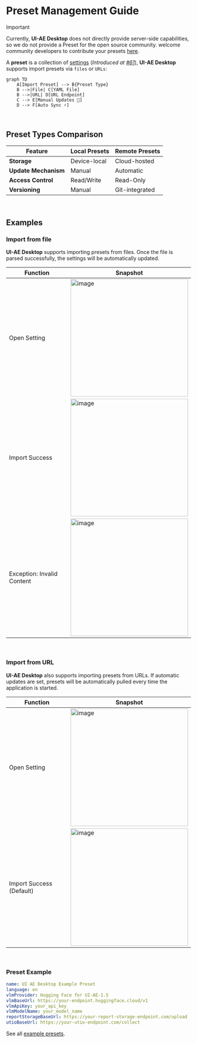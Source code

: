 # Preset Management Guide

> [!IMPORTANT]  
> Currently, **UI-AE Desktop** does not directly provide server-side capabilities, so we do not provide a Preset for the open source community. welcome community developers to contribute your presets [here](../examples/presets/).

A **preset** is a collection of [settings](./setting.md)  (_Introduced at [#61](https://github.com/bytedance/UI-AE-desktop/pull/61)_), **UI-AE Desktop** supports import presets via `files` or `URLs`:

```mermaid
graph TD
    A[Import Preset] --> B{Preset Type}
    B -->|File| C[YAML File]
    B -->|URL| D[URL Endpoint]
    C --> E[Manual Updates 🔧]
    D --> F[Auto Sync ⚡]
```

<br>


## Preset Types Comparison

| Feature               | Local Presets          | Remote Presets         |
|-----------------------|------------------------|------------------------|
| **Storage**           | Device-local           | Cloud-hosted          |
| **Update Mechanism**  | Manual                 | Automatic             |
| **Access Control**    | Read/Write             | Read-Only             |
| **Versioning**        | Manual                 | Git-integrated        |



<br>


## Examples

### Import from file

**UI-AE Desktop** supports importing presets from files. Once the file is parsed successfully, the settings will be automatically updated.

| Function | Snapshot |
| --- | ---|
| Open Setting |<img width="320" alt="image" src="../apps/ui-ae/images/preset/import-preset-from-local.png" /> |
| Import Success | <img width="320" alt="image" src="../apps/ui-ae/images/preset/local_success.png" />|
| Exception: Invalid Content | <img width="320" alt="image" src="../apps/ui-ae/images/preset/local_error.png" /> |


<br>


### Import from URL

**UI-AE Desktop** also supports importing presets from URLs. If automatic updates are set, presets will be automatically pulled every time the application is started.

| Function | Snapshot |
| --- | ---|
| Open Setting | <img width="320" alt="image" src="../apps/ui-ae/images/preset/import-preset-from-local.png" /> |
| Import Success (Default) | <img width="320" alt="image" src="../apps/ui-ae/images/preset/remote_success.png" /> |


<br>


### Preset Example

```yaml
name: UI AE Desktop Example Preset
language: en
vlmProvider: Hugging Face for UI-AE-1.5
vlmBaseUrl: https://your-endpoint.huggingface.cloud/v1
vlmApiKey: your_api_key
vlmModelName: your_model_name
reportStorageBaseUrl: https://your-report-storage-endpoint.com/upload
utioBaseUrl: https://your-utio-endpoint.com/collect
```

See all [example presets](../examples/presets).
